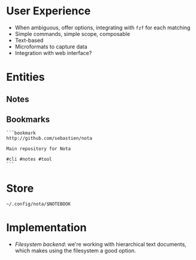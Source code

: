 # User Experience

  - When ambiguous, offer options, integrating with `fzf` for each
    matching
  - Simple commands, simple scope, composable
  - Text-based
  - Microformats to capture data
  - Integration with web interface?

# Entities

## Notes

## Bookmarks

    ```bookmark
    http://github.com/sebastien/nota
    
    Main repository for Nota
    
    #cli #notes #tool
    ```

# Store

`~/.config/nota/$NOTEBOOK`


# Implementation

- *Filesystem backend*: we're working with hierarchical text documents, which
  makes using the filesystem a good option.
